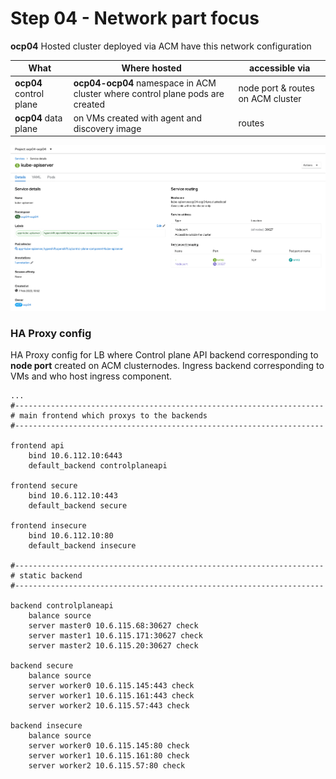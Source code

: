 # Step 04 - Network part focus

**ocp04** Hosted cluster deployed via ACM have this network configuration

| What | Where hosted | accessible via |
| ---- | ------------ | --------------- |
| **ocp04** control plane | **ocp04-ocp04** namespace in ACM cluster where control plane pods are created | node port & routes on ACM cluster |
| **ocp04** data plane | on VMs created with agent and discovery image | routes |

![network_1](images/hypershift-24.png)

### HA Proxy config

HA Proxy config for LB where Control plane API backend corresponding to **node port** created on ACM clusternodes. Ingress backend corresponding to VMs and who host ingress component. 

```
...
#---------------------------------------------------------------------
# main frontend which proxys to the backends
#---------------------------------------------------------------------

frontend api
    bind 10.6.112.10:6443
    default_backend controlplaneapi

frontend secure
    bind 10.6.112.10:443
    default_backend secure

frontend insecure
    bind 10.6.112.10:80
    default_backend insecure

#---------------------------------------------------------------------
# static backend
#---------------------------------------------------------------------

backend controlplaneapi
    balance source
    server master0 10.6.115.68:30627 check
    server master1 10.6.115.171:30627 check
    server master2 10.6.115.20:30627 check

backend secure
    balance source
    server worker0 10.6.115.145:443 check
    server worker1 10.6.115.161:443 check
    server worker2 10.6.115.57:443 check

backend insecure
    balance source
    server worker0 10.6.115.145:80 check
    server worker1 10.6.115.161:80 check
    server worker2 10.6.115.57:80 check
```